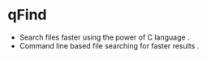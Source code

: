 # qFind  
  
  
- Search files faster using the power of C language  .
- Command line based file searching for faster results .
